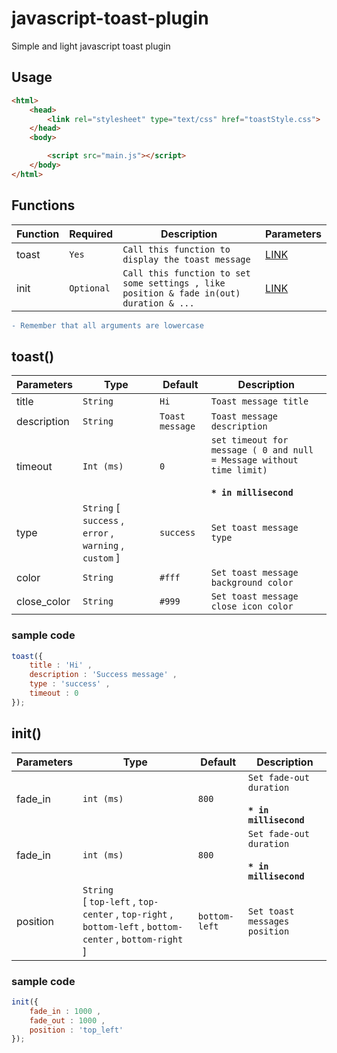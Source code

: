 # javascript-toast-plugin
Simple and light javascript toast plugin

## Usage
```html
<html>
    <head>
        <link rel="stylesheet" type="text/css" href="toastStyle.css">
    </head>
    <body>

        <script src="main.js"></script>
    </body>
</html>
```

## Functions

| Function | Required | Description | Parameters |
| ----------- | --------| --------| --------|
| toast | `Yes` | `Call this function to display the toast message` | [LINK](#toast) |
| init | `Optional` | `Call this function to set some settings , like position & fade in(out) duration & ...` | [LINK](#init) | 


```diff
- Remember that all arguments are lowercase
```



## toast()

| Parameters | Type | Default | Description |
| ----------- | --------| --------| --------|
| title | `String` | `Hi` | `Toast message title` | 
| description | `String` | `Toast message` | `Toast message description` |
| timeout | `Int (ms)` | `0` | `set timeout for message ( 0 and null = Message without time limit)` <br/><br/> **`* in millisecond`** |
| type | `String` [ `success` , `error` , `warning` , `custom` ] | `success` | `Set toast message type` |
| color | `String` | `#fff` | `Set toast message background color` |
| close_color | `String` | `#999` | `Set toast message close icon color` |

### sample code
```javascript
toast({ 
    title : 'Hi' , 
    description : 'Success message' ,
    type : 'success' ,
    timeout : 0
});
```






## init()

| Parameters | Type | Default | Description |
| ----------- | --------| --------| --------|
| fade_in | `int (ms)` | `800` | `Set fade-out duration` <br/><br/> **`* in millisecond`**  | 
| fade_in | `int (ms)` | `800` | `Set fade-out duration` <br/><br/> **`* in millisecond`** |
| position | `String` <br/> [ `top-left` , `top-center` , `top-right` ,  `bottom-left` , `bottom-center` , `bottom-right`  ] | `bottom-left` | `Set toast messages position` |

### sample code
```javascript
init({
    fade_in : 1000 ,
    fade_out : 1000 ,
    position : 'top_left'
});
```
